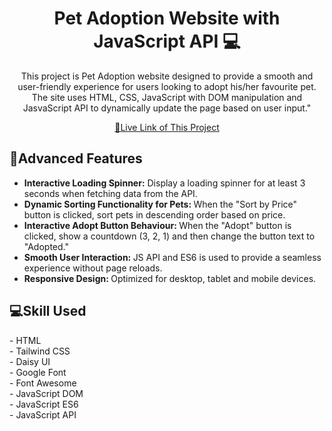<h1 align="center" style="font-weight: bold;"><b>Pet Adoption</b> Website with JavaScript API 💻</h1>
<p align="center">This project is Pet Adoption website designed to provide a smooth and user-friendly experience for users looking to adopt his/her favourite pet. The site uses HTML, CSS, JavaScript with DOM manipulation and JasvaScript API to dynamically update the page based on user input."</p>

<p align="center">
<a href="https://pets-house.netlify.app/">📱Live Link of This Project</a>
</p> 

<h2 id="layout">🎨Advanced Features</h2>
<ul>
   <li> <b> Interactive Loading Spinner:</b>  Display a loading spinner for at least 3 seconds when fetching data from the API. </li>
   <li> <b> Dynamic Sorting Functionality for Pets: </b>  When the "Sort by Price" button is clicked, sort pets in descending order based on price. </li>
   <li> <b> Interactive Adopt Button Behaviour: </b>   When the "Adopt" button is clicked, show a countdown (3, 2, 1) and then change the button text to "Adopted."</li>
   <li> <b> Smooth User Interaction: </b> JS API and ES6 is used to provide a seamless experience without page reloads. </li>
   <li> <b> Responsive Design: </b> Optimized for desktop, tablet and mobile devices. </li>
</ul>

<h2 id="technologies" style="font-weight: bolder;">💻Skill Used</h2>
- HTML <br>
- Tailwind CSS <br>
- Daisy UI <br>
- Google Font <br>
- Font Awesome <br>
- JavaScript DOM <br>
- JavaScript ES6 <br>
- JavaScript API <br>